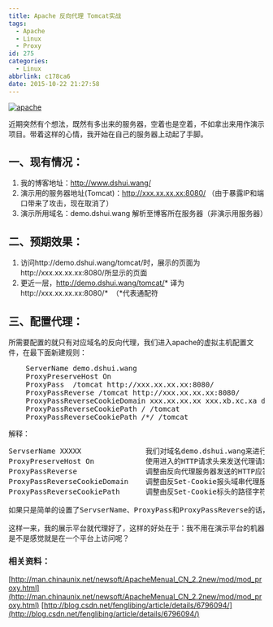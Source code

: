 ```yaml
---
title: Apache 反向代理 Tomcat实战
tags:
  - Apache
  - Linux
  - Proxy
id: 275
categories:
  - Linux
abbrlink: c178ca6
date: 2015-10-22 21:27:58
---
```


[![apache](http://www.dshui.wang/wp-content/uploads/2015/10/QQ截图20151022212703-300x157.png)](http://www.dshui.wang/wp-content/uploads/2015/10/QQ截图20151022212703.png)

近期突然有个想法，既然有多出来的服务器，空着也是空着，不如拿出来用作演示项目。带着这样的心情，我开始在自己的服务器上动起了手脚。

## 一、现有情况：

1.  我的博客地址：http://www.dshui.wang/
2.  演示用的服务器地址(Tomcat)：http://xxx.xx.xx.xx:8080/ （由于暴露IP和端口带来了攻击，现在取消了）
3.  演示所用域名：demo.dshui.wang 解析至博客所在服务器（非演示用服务器）

## 二、预期效果：

1.  访问http://demo.dshui.wang/tomcat/时，展示的页面为http://xxx.xx.xx.xx:8080/所显示的页面
2.  更近一层，http://demo.dshui.wang/tomcat/* 译为http://xxx.xx.xx.xx:8080/*  （*代表通配符<!--more-->

## 三、配置代理：

所需要配置的就只有对应域名的反向代理，我们进入apache的虚拟主机配置文件，在最下面新建规则：
<pre lang="dos">    ServerName demo.dshui.wang
    ProxyPreserveHost On
    ProxyPass  /tomcat http://xxx.xx.xx.xx:8080/
    ProxyPassReverse /tomcat http://xxx.xx.xx.xx:8080/
    ProxyPassReverseCookieDomain xxx.xx.xx.xx xxx.xb.xc.xa demo.dshui.wang
    ProxyPassReverseCookiePath / /tomcat
    ProxyPassReverseCookiePath /*/ /tomcat
</pre>
解释：
<pre lang="dos">ServserName XXXXX               我们对域名demo.dshui.wang来进行代理访问
ProxyPreserveHost On            使用进入的HTTP请求头来发送代理请求
ProxyPassReverse                调整由反向代理服务器发送的HTTP应答头中的URL
ProxyPassReverseCookieDomain    调整由反Set-Cookie报头域串代理服务器
ProxyPassReverseCookiePath      调整由反Set-Cookie标头的路径字符串的代理服务器

如果只是简单的设置了ServserName、ProxyPass和ProxyPassReverse的话，最后结果是session和Cookie的作用域无效！后面的两条我找了好久才配置好，虽然还没弄的非常的明白，嘿！

这样一来，我的展示平台就代理好了，这样的好处在于：我不用在演示平台的机器上安装一个Apache来绑定域名（解决了有些时候不允许绑定，比如需备案）或者修改Tomcat的端口为80，而且通过代理的方式，我可以轻松在演示平台上安装其他服务端口，最后通过代理不同的路径来访问不同的端口下的服务器应用。
是不是感觉就是在一个平台上访问呢？</pre>

### 相关资料：

[http://man.chinaunix.net/newsoft/ApacheMenual_CN_2.2new/mod/mod_proxy.html](http://man.chinaunix.net/newsoft/ApacheMenual_CN_2.2new/mod/mod_proxy.html)
[http://blog.csdn.net/fenglibing/article/details/6796094/](http://blog.csdn.net/fenglibing/article/details/6796094/)